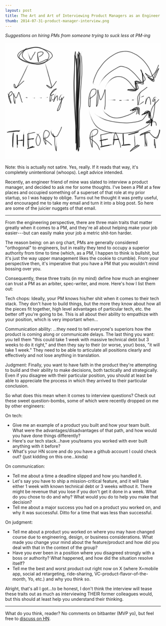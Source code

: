 ```yaml
---
layout: post
title: The Art and Art of Interviewing Product Managers as an Engineer
thumb: 2014-07-31-product-manager-interview.png 
---
```


*Suggestions on hiring PMs from someone trying to suck less at PM-ing*

![Managing hiring product](/assets/2014-07-31-product-manager-interview.png)

Note: this is actually not satire. Yes, really. If it reads that way, it's completely unintentional (whoops). Legit advice intended.

Recently, an engineer friend of mine was slated to interview a product manager, and decided to ask me for some thoughts. I've been a PM at a few places and occupied something of a superset of that role at my prior startup, so I was happy to oblige. Turns out he thought it was pretty useful, and encouraged me to take my email and turn it into a blog post. So here are some of the juicier nuggets of that email. 

---

From the engineering perspective, there are three main traits that matter greatly when it comes to a PM, and they're all about helping make your job easier---but can easily make your job a metric shit-ton harder.

The reason being: on an org chart, PMs are generally considered "orthogonal" to engineers, but in reality they tend to occupy a superior authority from time to time (which, as a PM, I happen to think is bullshit, but it's just the way upper management likes the cookie to crumble). From your perspective then, it's imperative that you have a PM that you wouldn't mind bossing over you.

Consequently, these three traits (in my mind) define how much an engineer can trust a PM as an arbiter, spec-writer, and more. Here's how I list them out:

Tech chops: Ideally, your PM knows his/her shit when it comes to their tech stack. They don't have to build things, but the more they know about how all the pieces fit together, high level advantages of particular tech, etc. the better off you're going to be. This is all about their ability to empathize with your position, which is very important when...

Communication ability: ...they need to tell everyone's superiors how the product is coming along or communicate delays. The last thing you want: you tell them "this could take 1 week with massive technical debt but 3 weeks to do it right," and then they say to their (or worse, your) boss, "it will take 1 week." They need to be able to articulate all positions clearly and effectively and not lose anything in translation.

Judgment: Finally, you want to have faith in the product they're attempting to build and their ability to make decisions, both tactically and strategically. Even if you disagree with their particular position, you should at least be able to appreciate the process in which they arrived to their particular conclusion.

So what does this mean when it comes to interview questions? Check out these sweet question-bombs, some of which were recently dropped on me by other engineers:

On tech:

* Give me an example of a product you built and how your team built. What were the advantages/disadvantages of that path, and how would you have done things differently?
* Here's our tech stack...have you/teams you worked with ever built anything with it before?
* What's your HN score and do you have a github account I could check out? (just kidding on this one...kinda)

On communication:

* Tell me about a time a deadline slipped and how you handled it.
* Let's say you have to ship a mission-critical feature, and it will take either 1 week with known technical debt or 3 weeks without it. There might be revenue that you lose if you don't get it done in a week. What do you chose to do and why? What would you do to help you make that decision?
* Tell me about a major success you had on a product you worked on, and why it was successful. Ditto for a time that was less than successful.

On judgment:

* Tell me about a product you worked on where you may have changed course due to engineering, design, or business considerations. What made you change your mind about the feature/product and how did you deal with that in the context of the group?
* Have you ever been in a position where you disagreed strongly with a boss or authority? What happened, and how did the situation resolve itself?
* Tell me the best and worst product out right now on X (where X=mobile app, social ad retargeting, ride-sharing, VC-product-flavor-of-the-month, Yo, etc.) and why you think so.

Alright, that's all I got...to be honest, I don't think the interview will tease these traits out as much as interviewing THEIR former colleagues would, but this should at least help you understand their thinking.

---

What do you think, reader? No comments on bitbanter (MVP yo), but feel free to [discuss on HN](https://news.ycombinator.com/item?id=8117203).
